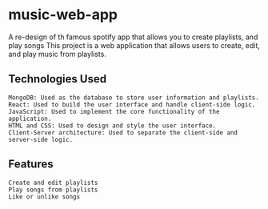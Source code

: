 # music-web-app
A re-design of th famous spotify app that allows you to create playlists, and play songs
This project is a web application that allows users to create, edit, and play music from playlists.

## Technologies Used
    MongoDB: Used as the database to store user information and playlists.
    React: Used to build the user interface and handle client-side logic.
    JavaScript: Used to implement the core functionality of the application.
    HTML and CSS: Used to design and style the user interface.
    Client-Server architecture: Used to separate the client-side and server-side logic.

## Features
    Create and edit playlists
    Play songs from playlists
    Like or unlike songs
